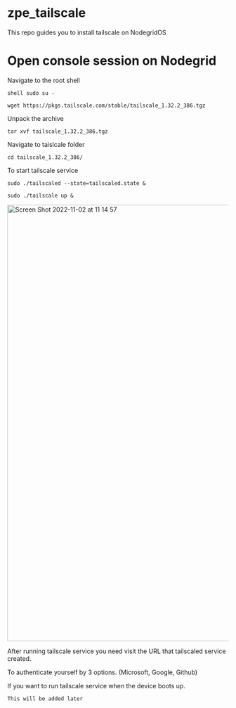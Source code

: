 # zpe_tailscale
This repo guides you to install tailscale on NodegridOS

# Open console session on Nodegrid

Navigate to the root shell

    shell sudo su -
    
    wget https://pkgs.tailscale.com/stable/tailscale_1.32.2_386.tgz
    
Unpack the archive

    tar xvf tailscale_1.32.2_386.tgz
    
Navigate to taislcale folder
    
    cd tailscale_1.32.2_386/
    
To start tailscale service
    
    sudo ./tailscaled --state=tailscaled.state &
    
    sudo ./tailscale up &
    
<img width="993" alt="Screen Shot 2022-11-02 at 11 14 57" src="https://user-images.githubusercontent.com/103506681/199435507-537ac656-025b-4827-bbb5-16aec2716e58.png">

After running tailscale service you need visit the URL that tailscaled service created.

To authenticate yourself by 3 options. (Microsoft, Google, Github)

If you want to run tailscale service when the device boots up.

    This will be added later

  


    
    

    
